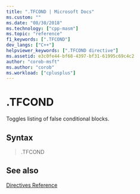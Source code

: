 ```yaml
---
title: ".TFCOND | Microsoft Docs"
ms.custom: ""
ms.date: "08/30/2018"
ms.technology: ["cpp-masm"]
ms.topic: "reference"
f1_keywords: [".TFCOND"]
dev_langs: ["C++"]
helpviewer_keywords: [".TFCOND directive"]
ms.assetid: e3c0fe44-bf68-4397-bf31-61995c69c4c2
author: "corob-msft"
ms.author: "corob"
ms.workload: ["cplusplus"]
---
```

# .TFCOND

Toggles listing of false conditional blocks.

## Syntax

> .TFCOND

## See also

[Directives Reference](../../assembler/masm/directives-reference.md)<br/>
